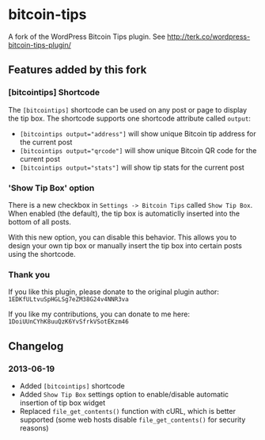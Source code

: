 bitcoin-tips
============

A fork of the WordPress Bitcoin Tips plugin. See http://terk.co/wordpress-bitcoin-tips-plugin/

## Features added by this fork

### [bitcointips] Shortcode

The `[bitcointips]` shortcode can be used on any post or page to display the tip box. The shortcode supports one shortcode attribute called `output`:

 - `[bitcointips output="address"]` will show unique Bitcoin tip address for the current post
 - `[bitcointips output="qrcode"]` will show unique Bitcoin QR code for the current post
 - `[bitcointips output="stats"]` will show tip stats for the current post

### 'Show Tip Box' option

There is a new checkbox in `Settings -> Bitcoin Tips` called `Show Tip Box`. When enabled (the default), the tip box is automaticlly inserted into the bottom of all posts.

With this new option, you can disable this behavior. This allows you to design your own tip box or manually insert the tip box into certain posts using the shortcode.

### Thank you

If you like this plugin, please donate to the original plugin author: `1EDKfULtvuSpHGLSg7eZM38G24v4NNR3va`

If you like my contributions, you can donate to me here: `1DoiUUnCYhK8uuQzK6YvSfrkVSotEKzm46`

## Changelog

### 2013-06-19

- Added `[bitcointips]` shortcode
- Added `Show Tip Box` settings option to enable/disable automatic insertion of tip box widget
- Replaced `file_get_contents()` function with cURL, which is better supported (some web hosts disable `file_get_contents()` for security reasons)
